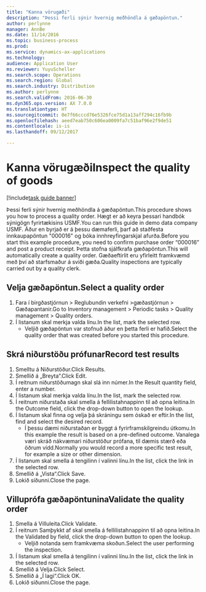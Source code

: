 ```yaml
---
title: "Kanna vörugæði"
description: "Þessi ferli sýnir hvernig meðhöndla á gæðapöntun."
author: perlynne
manager: AnnBe
ms.date: 11/14/2016
ms.topic: business-process
ms.prod: 
ms.service: dynamics-ax-applications
ms.technology: 
audience: Application User
ms.reviewer: YuyuScheller
ms.search.scope: Operations
ms.search.region: Global
ms.search.industry: Distribution
ms.author: perlynne
ms.search.validFrom: 2016-06-30
ms.dyn365.ops.version: AX 7.0.0
ms.translationtype: HT
ms.sourcegitcommit: 0e7f66cccd76e5326fce75d1a13aff294c16fb9b
ms.openlocfilehash: aeed7eab750c606ea0009fa7c51baf96e2f9de51
ms.contentlocale: is-is
ms.lasthandoff: 09/12/2017

---
```

# <a name="inspect-the-quality-of-goods"></a><span data-ttu-id="3e68e-103">Kanna vörugæði</span><span class="sxs-lookup"><span data-stu-id="3e68e-103">Inspect the quality of goods</span></span>

[!include[task guide banner](../../includes/task-guide-banner.md)]

<span data-ttu-id="3e68e-104">Þessi ferli sýnir hvernig meðhöndla á gæðapöntun.</span><span class="sxs-lookup"><span data-stu-id="3e68e-104">This procedure shows you how to process a quality order.</span></span> <span data-ttu-id="3e68e-105">Hægt er að keyra þessari handbók sýnigögn fyrirtækisins USMF.</span><span class="sxs-lookup"><span data-stu-id="3e68e-105">You can run this guide in demo data company USMF.</span></span> <span data-ttu-id="3e68e-106">Áður en byrjað er á þessu dæmaferli, þarf að staðfesta innkaupapöntun "000016" og bóka innhreyfingarskjal afurða.</span><span class="sxs-lookup"><span data-stu-id="3e68e-106">Before you start this example procedure, you need to confirm purchase order “000016” and post a product receipt.</span></span> <span data-ttu-id="3e68e-107">Þetta stofna sjálfkrafa gæðapöntun.</span><span class="sxs-lookup"><span data-stu-id="3e68e-107">This will automatically create a quality order.</span></span> <span data-ttu-id="3e68e-108">Gæðaeftirlit eru yfirleitt framkvæmd með því að starfsmaður á sviði gæða.</span><span class="sxs-lookup"><span data-stu-id="3e68e-108">Quality inspections are typically carried out by a quality clerk.</span></span>


## <a name="select-a-quality-order"></a><span data-ttu-id="3e68e-109">Velja gæðapöntun.</span><span class="sxs-lookup"><span data-stu-id="3e68e-109">Select a quality order</span></span>
1. <span data-ttu-id="3e68e-110">Fara í birgðastjórnun > Reglubundin verkefni >gæðastjórnun > Gæðapantanir.</span><span class="sxs-lookup"><span data-stu-id="3e68e-110">Go to Inventory management > Periodic tasks > Quality management > Quality orders.</span></span>
2. <span data-ttu-id="3e68e-111">Í listanum skal merkja valda línu.</span><span class="sxs-lookup"><span data-stu-id="3e68e-111">In the list, mark the selected row.</span></span>
    * <span data-ttu-id="3e68e-112">Veljið gæðapöntun var stofnuð áður en þetta ferli er hafið.</span><span class="sxs-lookup"><span data-stu-id="3e68e-112">Select the quality order that was created before you started this procedure.</span></span>  

## <a name="record-test-results"></a><span data-ttu-id="3e68e-113">Skrá niðurstöðu prófunar</span><span class="sxs-lookup"><span data-stu-id="3e68e-113">Record test results</span></span>
1. <span data-ttu-id="3e68e-114">Smelltu á Niðurstöður.</span><span class="sxs-lookup"><span data-stu-id="3e68e-114">Click Results.</span></span>
2. <span data-ttu-id="3e68e-115">Smellið á „Breyta“.</span><span class="sxs-lookup"><span data-stu-id="3e68e-115">Click Edit.</span></span>
3. <span data-ttu-id="3e68e-116">Í reitnum niðurstöðumagn skal slá inn númer.</span><span class="sxs-lookup"><span data-stu-id="3e68e-116">In the Result quantity field, enter a number.</span></span>
4. <span data-ttu-id="3e68e-117">Í listanum skal merkja valda línu.</span><span class="sxs-lookup"><span data-stu-id="3e68e-117">In the list, mark the selected row.</span></span>
5. <span data-ttu-id="3e68e-118">Í reitnum niðurstaða skal smella á fellilistahnappinn til að opna leitina.</span><span class="sxs-lookup"><span data-stu-id="3e68e-118">In the Outcome field, click the drop-down button to open the lookup.</span></span>
6. <span data-ttu-id="3e68e-119">Í listanum skal finna og velja þá skráningu sem óskað er eftir.</span><span class="sxs-lookup"><span data-stu-id="3e68e-119">In the list, find and select the desired record.</span></span>
    * <span data-ttu-id="3e68e-120">Í þessu dæmi niðurstaðan er byggt á fyrirframskilgreindu útkomu.</span><span class="sxs-lookup"><span data-stu-id="3e68e-120">In this example the result is based on a pre-defined outcome.</span></span> <span data-ttu-id="3e68e-121">Vanalega væri skráð nákvæmari niðurstöður prófana, til dæmis stærð eða öðrum vídd.</span><span class="sxs-lookup"><span data-stu-id="3e68e-121">Normally you would record a more specific test result, for example a size or other dimension.</span></span>  
7. <span data-ttu-id="3e68e-122">Í listanum skal smella á tengilinn í valinni línu.</span><span class="sxs-lookup"><span data-stu-id="3e68e-122">In the list, click the link in the selected row.</span></span>
8. <span data-ttu-id="3e68e-123">Smellið á „Vista“.</span><span class="sxs-lookup"><span data-stu-id="3e68e-123">Click Save.</span></span>
9. <span data-ttu-id="3e68e-124">Lokið síðunni.</span><span class="sxs-lookup"><span data-stu-id="3e68e-124">Close the page.</span></span>

## <a name="validate-the-quality-order"></a><span data-ttu-id="3e68e-125">Villuprófa gæðapöntunina</span><span class="sxs-lookup"><span data-stu-id="3e68e-125">Validate the quality order</span></span>
1. <span data-ttu-id="3e68e-126">Smella á Villuleita.</span><span class="sxs-lookup"><span data-stu-id="3e68e-126">Click Validate.</span></span>
2. <span data-ttu-id="3e68e-127">Í reitnum Samþykkt af skal smella á fellilistahnappinn til að opna leitina.</span><span class="sxs-lookup"><span data-stu-id="3e68e-127">In the Validated by field, click the drop-down button to open the lookup.</span></span>
    * <span data-ttu-id="3e68e-128">Veljið notanda sem framkvæma skoðun.</span><span class="sxs-lookup"><span data-stu-id="3e68e-128">Select the user performing the inspection.</span></span>  
3. <span data-ttu-id="3e68e-129">Í listanum skal smella á tengilinn í valinni línu.</span><span class="sxs-lookup"><span data-stu-id="3e68e-129">In the list, click the link in the selected row.</span></span>
4. <span data-ttu-id="3e68e-130">Smellið á Velja.</span><span class="sxs-lookup"><span data-stu-id="3e68e-130">Click Select.</span></span>
5. <span data-ttu-id="3e68e-131">Smellið á „Í lagi“.</span><span class="sxs-lookup"><span data-stu-id="3e68e-131">Click OK.</span></span>
6. <span data-ttu-id="3e68e-132">Lokið síðunni.</span><span class="sxs-lookup"><span data-stu-id="3e68e-132">Close the page.</span></span>

